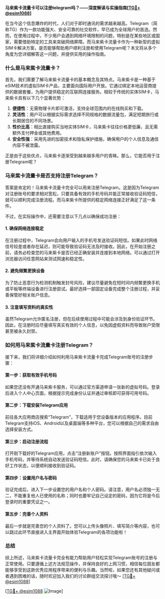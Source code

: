 **马来紫卡流量卡可以注册telegram吗？——深度解读与实操指南[[TG💪+ @esim1088](https://t.me/s/esim1088)]**

在当今这个信息爆炸的时代，人们对于即时通讯的需求越来越高。Telegram（简称TG）作为一款功能强大、安全可靠的社交软件，早已成为全球用户的首选。然而，在使用过程中，不少用户会遇到网络环境限制的问题，特别是在某些地区或国家，需要借助特定的工具来突破网络屏障。而马来紫卡流量卡作为一种新型的虚拟SIM卡解决方案，是否能够帮助用户顺利注册和使用Telegram呢？本文将从多个角度为您详细解答这一问题，并提供实用的操作指南。

### 什么是马来紫卡流量卡？

首先，我们需要了解马来紫卡流量卡的基本概念及其特点。马来紫卡是一种基于eSIM技术的虚拟SIM卡产品，主要面向国际用户开放。它通过绑定本地运营商提供的数据套餐，为用户提供稳定的互联网连接服务。相较于传统的实体SIM卡，马来紫卡具有以下几个显著优势：

1. **便捷性**：无需物理卡片即可激活，支持全球范围内的在线购买和下载。
2. **灵活性**：用户可以根据实际需求选择不同规格的数据流量包，满足短期旅行或长期居住的不同场景。
3. **性价比高**：相比直接购买当地实体SIM卡，马来紫卡往往价格更低廉，且无需额外支付押金或其他费用。
4. **安全性强**：采用先进的加密技术和隐私保护措施，确保用户的个人信息及通信内容不被泄露。

正是由于这些优点，马来紫卡逐渐受到越来越多用户的青睐。那么，它能否用于注册Telegram呢？

### 马来紫卡流量卡是否支持注册Telegram？

答案是肯定的！马来紫卡流量卡完全可以用来注册Telegram。这是因为Telegram对注册账号的要求相对宽松，只要具备有效的手机号码并能正常接收验证码短信，就可以顺利完成注册流程。而马来紫卡所提供的稳定网络连接正好满足了这一条件。

不过，在实际操作中，还需要注意以下几点以确保成功注册：

#### 1. 确保网络连接稳定
在注册过程中，Telegram会向用户输入的手机号发送验证码短信。如果此时网络信号较差或者存在延迟，则可能导致验证码无法及时接收。因此，在开始注册之前，请务必检查您的马来紫卡是否已经正确安装并连接到本地网络。可以通过打开浏览器访问任意网站来测试网速和稳定性。

#### 2. 避免频繁更换设备
为了防止恶意行为检测机制触发封号风险，建议尽量避免在短时间内频繁更换手机或平板等终端设备进行注册尝试。最好选择一部固定设备完成整个注册过程，并妥善保管好相关账户信息。

#### 3. 注意填写资料的真实性
虽然Telegram允许匿名注册，但在后续使用过程中可能会涉及到身份验证环节。因此，在注册时应尽量填写真实有效的个人信息，以免因虚假资料而导致账户受限甚至被永久封禁。

### 如何用马来紫卡流量卡注册Telegram？

接下来，我们将详细介绍如何利用马来紫卡流量卡完成Telegram账号的注册步骤：

#### 第一步：获取有效手机号码
如果您还没有开通马来紫卡服务，可以通过官方渠道申请一张新的虚拟号码。登录后进入个人中心页面，根据提示完成身份认证并通过审核即可获得可用号码。

#### 第二步：下载安装Telegram应用
前往各大应用商店搜索“Telegram”，下载适用于您设备版本的应用程序。目前Telegram支持iOS、Android以及桌面端等多种平台，您可以根据自己的需求自由选择安装方式。

#### 第三步：启动注册流程
打开刚下载好的Telegram应用，点击“注册新账户”按钮。按照界面指引依次输入手机号码，并等待系统自动发送验证码短信。此时，请确保您的马来紫卡已处于良好工作状态，以便顺利接收到验证码。

#### 第四步：设置用户名与密码
验证完成后，进入下一步设置您的用户名和个人密码。请注意，用户名必须独一无二，不能重复他人已使用的名称；同时也要牢记自己设定的密码，因为它将是今后登录时的重要凭证之一。

#### 第五步：完善个人资料
最后一步就是完善您的个人资料了。您可以上传头像照片、填写简介等内容，也可以跳过此环节直接进入主界面开始体验Telegram的各项功能啦！

### 总结

综上所述，马来紫卡流量卡完全有能力帮助用户轻松实现Telegram账号的注册与正常使用。只要遵循上述方法规范操作，并保持良好的上网习惯，相信每位朋友都能够享受到这款优秀应用程序带来的便利与乐趣。当然啦，如果您还有其他疑问或者遇到困难的话，随时欢迎加入我们的讨论群组交流探讨哦～ [[TG💪+ @esim1088](https://t.me/s/esim1088)]

[[TG💪+ @esim1088](https://t.me/s/esim1088) ![Image](https://i.postimg.cc/4NQfJmqS/Snipaste-2025-05-13-00-14-12.png)]